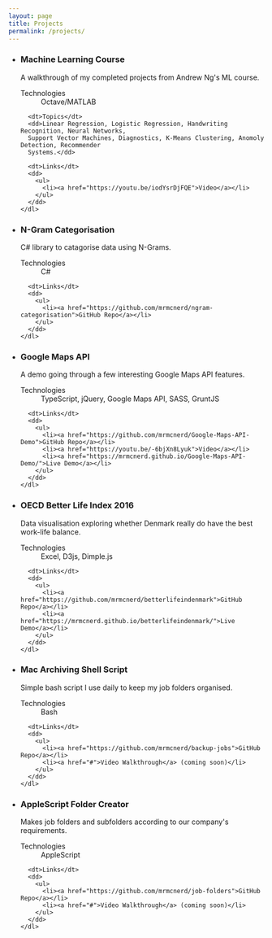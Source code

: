 ```yaml
---
layout: page
title: Projects
permalink: /projects/
---
```


<ul class="project-list">
  <li>
    <h3>Machine Learning Course</h3>
    <p>A walkthrough of my completed projects from Andrew Ng's ML course.</p>
    <dl>
      <dt>Technologies</dt>
      <dd>Octave/MATLAB</dd>

      <dt>Topics</dt>
      <dd>Linear Regression, Logistic Regression, Handwriting Recognition, Neural Networks,
      Support Vector Machines, Diagnostics, K-Means Clustering, Anomoly Detection, Recommender
      Systems.</dd>

      <dt>Links</dt>
      <dd>
        <ul>
          <li><a href="https://youtu.be/iodYsrDjFQE">Video</a></li>
        </ul>
      </dd>
    </dl>
  </li>

  <li>
    <h3>N-Gram Categorisation</h3>
    <p>C# library to catagorise data using N-Grams.</p>
    <dl>
      <dt>Technologies</dt>
      <dd>C#</dd>

      <dt>Links</dt>
      <dd>
        <ul>
          <li><a href="https://github.com/mrmcnerd/ngram-categorisation">GitHub Repo</a></li>
        </ul>
      </dd>
    </dl>
  </li>

  <li>
    <h3>Google Maps API</h3>
    <p>A demo going through a few interesting Google Maps API features.</p>
    <dl>
      <dt>Technologies</dt>
      <dd>TypeScript, jQuery, Google Maps API, SASS, GruntJS</dd>

      <dt>Links</dt>
      <dd>
        <ul>
          <li><a href="https://github.com/mrmcnerd/Google-Maps-API-Demo">GitHub Repo</a></li>
          <li><a href="https://youtu.be/-6bjXn8Lyuk">Video</a></li>
          <li><a href="https://mrmcnerd.github.io/Google-Maps-API-Demo/">Live Demo</a></li>
        </ul>
      </dd>
    </dl>
  </li>

  <li>
    <h3>OECD Better Life Index 2016</h3>
    <p>Data visualisation exploring whether Denmark really do have the best work-life balance.</p>
    <dl>
      <dt>Technologies</dt>
      <dd>Excel, D3js, Dimple.js</dd>

      <dt>Links</dt>
      <dd>
        <ul>
          <li><a href="https://github.com/mrmcnerd/betterlifeindenmark">GitHub Repo</a></li>
          <li><a href="https://mrmcnerd.github.io/betterlifeindenmark/">Live Demo</a></li>
        </ul>
      </dd>
    </dl>
  </li>

  <li>
    <h3>Mac Archiving Shell Script</h3>
    <p>Simple bash script I use daily to keep my job folders organised.</p>
    <dl>
      <dt>Technologies</dt>
      <dd>Bash</dd>

      <dt>Links</dt>
      <dd>
        <ul>
          <li><a href="https://github.com/mrmcnerd/backup-jobs">GitHub Repo</a></li>
          <li><a href="#">Video Walkthrough</a> (coming soon)</li>
        </ul>
      </dd>
    </dl>
  </li>

  <li>
    <h3>AppleScript Folder Creator</h3>
    <p>Makes job folders and subfolders according to our company's requirements.</p>
    <dl>
      <dt>Technologies</dt>
      <dd>AppleScript</dd>

      <dt>Links</dt>
      <dd>
        <ul>
          <li><a href="https://github.com/mrmcnerd/job-folders">GitHub Repo</a></li>
          <li><a href="#">Video Walkthrough</a> (coming soon)</li>
        </ul>
      </dd>
    </dl>
  </li>
</ul>
